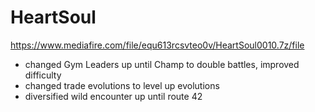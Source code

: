 # HeartSoul
https://www.mediafire.com/file/equ613rcsvteo0v/HeartSoul0010.7z/file

- changed Gym Leaders up until Champ to double battles, improved difficulty
- changed trade evolutions to level up evolutions
- diversified wild encounter up until route 42  
